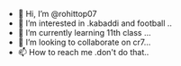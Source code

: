 - 👋 Hi, I’m @rohittop07
- 👀 I’m interested in .kabaddi and football ..
- 🌱 I’m currently learning 11th class ...
- 💞️ I’m looking to collaborate on cr7...
- 📫 How to reach me .don't do that..

<!---
rohittop07/rohittop07 is a ✨ special ✨ repository because its `README.md` (this file) appears on your GitHub profile.
You can click the Preview link to take a look at your changes.
--->
